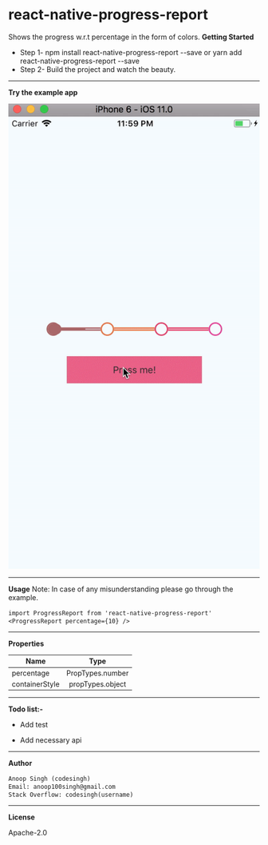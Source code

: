 # react-native-progress-report
Shows the progress w.r.t percentage in the form of colors.
**Getting Started**

 - Step 1- npm install react-native-progress-report --save or yarn add react-native-progress-report --save
 - Step 2- Build the project and watch the beauty.
 
----------


**Try the example app**

![](https://github.com/codesinghanoop/react-native-progress-report/blob/master/Example/readme-assets/example.gif)

----------

**Usage**
Note: In case of any misunderstanding please go through the example.

    import ProgressReport from 'react-native-progress-report'
    <ProgressReport percentage={10} />

----------
 
**Properties**


|  Name         | Type          |
| ------------- |:-------------:| 
| percentage   | PropTypes.number|
| containerStyle      | propTypes.object |

----------

**Todo list:-**  

 -  Add test
 
 -  Add necessary api

----------

**Author**

    Anoop Singh (codesingh)
    Email: anoop100singh@gmail.com
    Stack Overflow: codesingh(username)
    
----------    

**License**
    
Apache-2.0